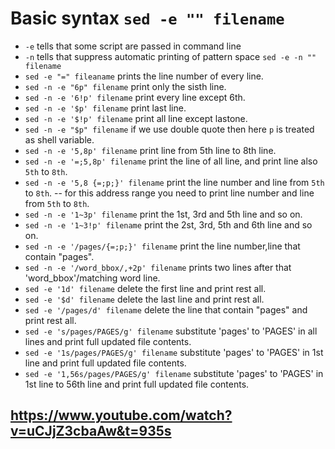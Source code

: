 # Basic syntax `sed -e "" filename`


* `-e` tells that some script are passed in command line
* `-n` tells that suppress automatic printing of pattern space `sed -e -n "" filename`
* `sed -e "=" fileaname`  prints the line number of every line.
* `sed -n -e "6p" filename` print only the sisth line.
* `sed -n -e '6!p' filename` print every line except 6th.
* `sed -n -e '$p' filename` print last line.
* `sed -n -e '$!p' filename` print all line except lastone.
* `sed -n -e "$p" filename`  if we use double quote then here `p` is treated as shell variable.
* `sed -n -e '5,8p' filename` print line from 5th line to 8th line.
* `sed -n -e '=;5,8p' filename` print the line of all line, and print line also `5th` to `8th`.
* `sed -n -e '5,8 {=;p;}' filename` print the line number and line from `5th` to `8th`. -- for this address range you need to print line number and line from `5th` to `8th`.
* `sed -n -e '1~3p' filename` print the 1st, 3rd and 5th line and so on.
* `sed -n -e '1~3!p' filename` print the 2st, 3rd, 5th and 6th line and so on.
* `sed -n -e '/pages/{=;p;}' filename` print the line number,line that contain "pages".
* `sed -n -e '/word_bbox/,+2p' filename` prints two lines after that 'word_bbox'/matching word line.
* `sed -e '1d' filename` delete the first line and print rest all.
* `sed -e '$d' filename` delete the last line and print rest all.
* `sed -e '/pages/d' filename` delete the line that contain "pages" and print rest all.
* `sed -e 's/pages/PAGES/g' filename` substitute 'pages' to 'PAGES' in all lines and print full updated file contents.
* `sed -e '1s/pages/PAGES/g' filename` substitute 'pages' to 'PAGES' in 1st line and print full updated file contents.
* `sed -e '1,56s/pages/PAGES/g' filename` substitute 'pages' to 'PAGES' in 1st line to 56th line and print full updated file contents.


 
 
 ##  https://www.youtube.com/watch?v=uCJjZ3cbaAw&t=935s
